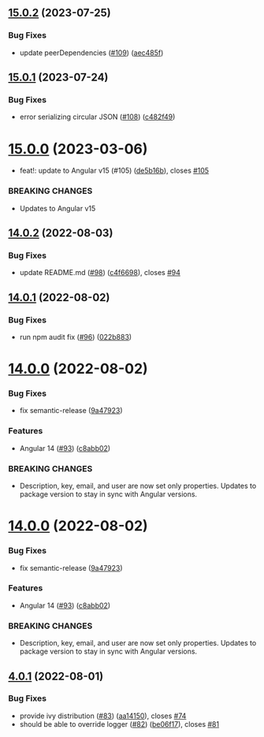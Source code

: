 ## [15.0.2](https://github.com/BugSplat-Git/bugsplat-ng/compare/v15.0.1...v15.0.2) (2023-07-25)


### Bug Fixes

* update peerDependencies ([#109](https://github.com/BugSplat-Git/bugsplat-ng/issues/109)) ([aec485f](https://github.com/BugSplat-Git/bugsplat-ng/commit/aec485f1abb86ee07e1c19318d9c83a3b817b3b9))

## [15.0.1](https://github.com/BugSplat-Git/bugsplat-ng/compare/v15.0.0...v15.0.1) (2023-07-24)


### Bug Fixes

* error serializing circular JSON ([#108](https://github.com/BugSplat-Git/bugsplat-ng/issues/108)) ([c482f49](https://github.com/BugSplat-Git/bugsplat-ng/commit/c482f4974d9b005892ab8fa4712091622fe3cbc8))

# [15.0.0](https://github.com/BugSplat-Git/bugsplat-ng/compare/v14.0.2...v15.0.0) (2023-03-06)


* feat!: update to Angular v15 (#105) ([de5b16b](https://github.com/BugSplat-Git/bugsplat-ng/commit/de5b16b6cfb1b93674500345d204f08b80e2b19b)), closes [#105](https://github.com/BugSplat-Git/bugsplat-ng/issues/105)


### BREAKING CHANGES

* Updates to Angular v15

## [14.0.2](https://github.com/BugSplat-Git/bugsplat-ng/compare/v14.0.1...v14.0.2) (2022-08-03)


### Bug Fixes

* update README.md ([#98](https://github.com/BugSplat-Git/bugsplat-ng/issues/98)) ([c4f6698](https://github.com/BugSplat-Git/bugsplat-ng/commit/c4f6698dcd32d55b54055ad4cfd0c1777a2e2bd8)), closes [#94](https://github.com/BugSplat-Git/bugsplat-ng/issues/94)

## [14.0.1](https://github.com/BugSplat-Git/bugsplat-ng/compare/v14.0.0...v14.0.1) (2022-08-02)


### Bug Fixes

* run npm audit fix ([#96](https://github.com/BugSplat-Git/bugsplat-ng/issues/96)) ([022b883](https://github.com/BugSplat-Git/bugsplat-ng/commit/022b8831bfd758a1dd5d7cc869f60ec96b171dad))

# [14.0.0](https://github.com/BugSplat-Git/bugsplat-ng/compare/v13.0.0...v14.0.0) (2022-08-02)


### Bug Fixes

* fix semantic-release ([9a47923](https://github.com/BugSplat-Git/bugsplat-ng/commit/9a47923147e6bf940e1e2639140edead603858e0))


### Features

* Angular 14 ([#93](https://github.com/BugSplat-Git/bugsplat-ng/issues/93)) ([c8abb02](https://github.com/BugSplat-Git/bugsplat-ng/commit/c8abb022b82d14dc18ab7231a2dc674b32dc9086))


### BREAKING CHANGES

* Description, key, email, and user are now set only properties. Updates to package version to stay in sync with Angular versions.

# [14.0.0](https://github.com/BugSplat-Git/bugsplat-ng/compare/v13.0.0...v14.0.0) (2022-08-02)


### Bug Fixes

* fix semantic-release ([9a47923](https://github.com/BugSplat-Git/bugsplat-ng/commit/9a47923147e6bf940e1e2639140edead603858e0))


### Features

* Angular 14 ([#93](https://github.com/BugSplat-Git/bugsplat-ng/issues/93)) ([c8abb02](https://github.com/BugSplat-Git/bugsplat-ng/commit/c8abb022b82d14dc18ab7231a2dc674b32dc9086))


### BREAKING CHANGES

* Description, key, email, and user are now set only properties. Updates to package version to stay in sync with Angular versions.

## [4.0.1](https://github.com/BugSplat-Git/bugsplat-ng/compare/v4.0.0...v4.0.1) (2022-08-01)


### Bug Fixes

* provide ivy distribution ([#83](https://github.com/BugSplat-Git/bugsplat-ng/issues/83)) ([aa14150](https://github.com/BugSplat-Git/bugsplat-ng/commit/aa1415084a479ddcd6ccef5f286657c1f946f76e)), closes [#74](https://github.com/BugSplat-Git/bugsplat-ng/issues/74)
* should be able to override logger ([#82](https://github.com/BugSplat-Git/bugsplat-ng/issues/82)) ([be06f17](https://github.com/BugSplat-Git/bugsplat-ng/commit/be06f17cdf8f7fdf4fe2f6e44024f2fcd1ed1c17)), closes [#81](https://github.com/BugSplat-Git/bugsplat-ng/issues/81)

